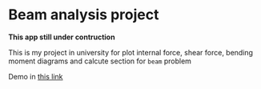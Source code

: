 # Beam analysis project
**This app still under contruction**

This is my project in university for plot internal force, shear force, bending moment diagrams and calcute section for `beam` problem

Demo in [this link](https://beam-analysis-proj.streamlit.app/)



